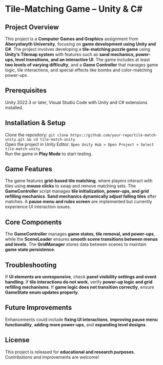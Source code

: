 # Tile-Matching Game – Unity & C#  
## Project Overview  
This project is a **Computer Games and Graphics** assignment from **Aberystwyth University**, focusing on **game development using Unity and C#**. The project involves developing a **tile-matching puzzle game** using **Unity’s Tilemap system** with features such as **sand mechanics, power-ups, level transitions, and an interactive UI**. The game includes at least **two levels of varying difficulty**, and a **Game Controller** that manages game logic, tile interactions, and special effects like bombs and color-matching power-ups.  

## Prerequisites  
Unity 2022.3 or later, Visual Studio Code with Unity and C# extensions installed.  

## Installation & Setup  
Clone the repository: `git clone https://github.com/your-repo/tile-match-unity.git && cd tile-match-unity`  
Open the project in Unity Editor: `Open Unity Hub > Open Project > Select tile-match-unity`  
Run the game in **Play Mode** to start testing.  

## Game Features  
The game features **grid-based tile matching**, where players interact with tiles using **mouse clicks** to swap and remove matching sets. The **GameController** script manages **tile initialization, power-ups, and grid refilling mechanics**. **Sand mechanics dynamically adjust falling tiles** after matches. A **pause menu and rules screen** are implemented but currently experience UI interaction issues.  

## Core Components  
The **GameController** manages **game states, tile removal, and power-ups**, while the **SceneLoader** ensures **smooth scene transitions between menus and levels**. The **GridManager** stores data between scenes to maintain **game state persistence**.  

## Troubleshooting  
If **UI elements are unresponsive**, check **panel visibility settings and event handling**. If **tile interactions do not work**, verify **power-up logic and grid refilling mechanisms**. If **game logic does not transition correctly**, ensure **GameState enum updates properly**.  

## Future Improvements  
Enhancements could include **fixing UI interactions**, **improving pause menu functionality**, **adding more power-ups**, and **expanding level designs**.  

## License  
This project is released for **educational and research purposes**. Contributions and improvements are welcome!  
